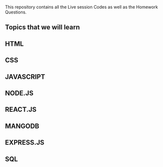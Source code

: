 This repository contains all the Live session Codes as well as the Homework Questions.


## Topics that we will learn

## HTML
## CSS
## JAVASCRIPT
## NODE.JS
## REACT.JS
## MANGODB
## EXPRESS.JS
## SQL